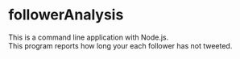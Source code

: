 # followerAnalysis

This is a command line application with Node.js.  
This program reports how long your each follower has not tweeted.
